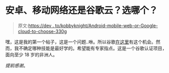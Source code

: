# 安卓、移动网络还是谷歌云？选哪个？

> 原文:[https://dev . to/kobbyknight/Android-mobile-web-or-Google-cloud-to-choose-330g](https://dev.to/kobbyknight/android-mobile-web-or-google-cloud-which-to-choose-330g)

嘿，这是我的第一个帖子，这是一个问题..咻。所以谷歌[在这里](https://www.pluralsight.com/partners/google/google-africa-developer-scholarship)有这个机会。然而，我不确定哪种技能是最好学的。希望能有专家指点。这是一个谷歌认证项目，面向至少 18 岁的非洲人。

*提前感谢*。